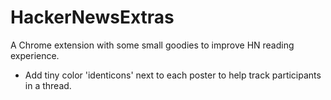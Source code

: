 HackerNewsExtras
================

A Chrome extension with some small goodies to improve HN reading experience.

* Add tiny color 'identicons' next to each poster to help track participants in
  a thread.
